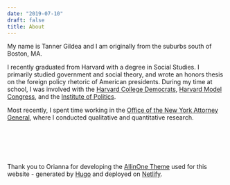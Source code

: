 ```yaml
---
date: "2019-07-10"
draft: false
title: About
---
```


My name is Tanner Gildea and I am originally from the suburbs south of Boston, MA.

I recently graduated from Harvard with a degree in Social Studies. I primarily studied government and social theory, and wrote an honors thesis on the foreign policy rhetoric of American presidents. During my time at school, I was involved with the [Harvard College Democrats](http://harvarddems.org), [Harvard Model Congress](https://www.harvardmodelcongress.org), and the [Institute of Politics](https://iop.harvard.edu).

Most recently, I spent time working in the [Office of the New York Attorney General](https://ag.ny.gov), where I conducted qualitative and quantitative research. 

<br/><br/>
<br/><br/>

Thank you to Orianna for developing the [AllinOne Theme](https://github.com/orianna-zzo/AllinOne)  used for this website - generated by [Hugo](http://gohugo.io) and deployed on [Netlify](https://www.netlify.com). 




